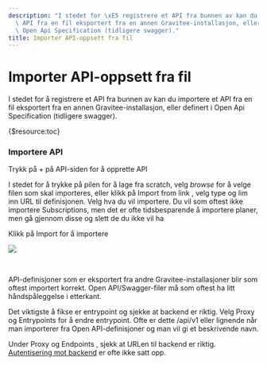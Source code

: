 ```yaml
---
description: "I stedet for \xE5 registrere et API fra bunnen av kan du importere et\
  \ API fra en fil eksportert fra en annen Gravitee-installasjon, eller definert i\
  \ Open Api Specification (tidligere swagger)."
title: Importer API-oppsett fra fil
---
```


# Importer API-oppsett fra fil

I stedet for å registrere et API fra bunnen av kan du importere et API fra en fil eksportert fra en annen Gravitee-installasjon, eller definert i Open Api Specification (tidligere swagger).

{$resource:toc}


### Importere API


Trykk på + på API-siden for å opprette API


I stedet for å trykke på pilen for å lage fra scratch, velg *browse* for å velge filen som skal importeres, eller klikk på Import from link , velg type og lim inn URL til definisjonen. Velg hva du vil importere. Du vil som oftest ikke importere Subscriptions, men det er ofte tidsbesparende å importere planer, men gå gjennom disse og slett de du ikke vil ha


Klikk på Import for å importere


[![](/datadeling/img/image-20200928121338-1.png)](/datadeling/img/image-20200928121338-1.png)


 


API-definisjoner som er eksportert fra andre Gravitee-installasjoner blir som oftest importert korrekt. Open API/Swagger-filer må som oftest ha litt håndspåleggelse i etterkant.


Det viktigste å fikse er entrypoint og sjekke at backend er riktig. Velg Proxy og Entrypoints for å endre entrypoint. Ofte er dette /api/v1 eller lignende når man importerer fra Open API-definisjoner og man vil gi et beskrivende navn.


Under Proxy og Endpoints , sjekk at URLen til backend er riktig. [Autentisering mot backend](/docs/datadeling/veiledere/api-manager/backend) er ofte ikke satt opp.